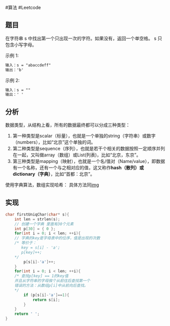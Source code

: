 #算法  #Leetcode
## 题目
在字符串 s 中找出第一个只出现一次的字符。如果没有，返回一个单空格。 s 只包含小写字母。

示例 1:
```txt
输入：s = "abaccdeff"
输出：'b'
```
示例 2:
```txt
输入：s = "" 
输出：' '
```

## 分析
数据类型，从结构上看，所有的数据最终都可以分成三种类型：
1. 第一种类型是scalar（标量），也就是一个单独的string（字符串）或数字（numbers），比如“北京”这个单独的词。
2. 第二种类型是sequence（序列），也就是若干个相关的数据按照一定顺序并列在一起，又叫做array（数组）或List(列表)，比如“北京，东京”。
3. 第三种类型是mapping（映射），也就是一个名/值对（Name/value），即数据有一个名称，还有一个与之相对应的值，这又称作**hash（散列）或dictionary（字典）**，比如“首都：北京”。

使用字典算法，数组实现哈希：
具体方法同[img](/01%20Hash%20哈希散列/LC383%20赎金信.md)

## 实现

```c
char firstUniqChar(char* s){
    int len = strlen(s);
    // 创建一个字典 里面有30个元素
    int p[30] = { 0 };
    for(int i = 0; i < len; ++i){
    // 字典的key是字母表中的位序，值是出现的次数
    /* 等价于：
       key = s[i] - 'a';
       p[key]++;
    */
        p[s[i]-'a']++;
    }
    for(int i = 0; i < len; ++i){
    /* 查找p[key] == 1的key值 
    并且从字符串的字母挨个从前往后查找第一个
    错误的方法：从数组p[i]中从前向后查找。  
    */
        if (p[s[i]-'a']==1){
            return s[i];
        }
    }
    return ' ';
}
```

